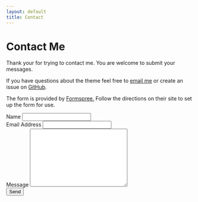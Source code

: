 ```yaml
---
layout: default
title: Contact
---
```


<div id="contact">
  <h1 class="pageTitle">Contact Me</h1>
  <div class="contactContent">
    <p class="intro">Thank your for trying to contact me. You are welcome to submit your messages.</p>
    <p>If you have questions about the theme feel free to <a href="mailto:{%- if site.data.config.social.email -%} {{ site.data.config.social.email }} {%- else -%} {{ site.social.email }} {%- endif -%}">email me</a> or create an issue on <a href="https://github.com/{%- if site.data.config.social.github -%} {{ site.data.config.social.github | append: ".github.io"}} {%- else -%}  brianmaierjr/long-haul {%- endif -%}">GitHub</a>.</p>
    <p>The form is provided by <a href="http://formspree.io/">Formspree.</a> Follow the directions on their site to set up the form for use.</p>
  </div>
  <form action="http://formspree.io/your@mail.com" method="POST">
    <label for="name">Name</label>
    <input type="text" id="name" name="name" class="full-width"><br>
    <label for="email">Email Address</label>
    <input type="email" id="email" name="_replyto" class="full-width"><br>
    <label for="message">Message</label>
    <textarea name="message" id="message" cols="30" rows="10" class="full-width"></textarea><br>
    <input type="submit" value="Send" class="button">
  </form>
</div>
